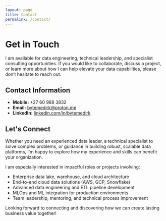 ```yaml
---
layout: page
title: Contact
permalink: /contact/
---
```


# Get in Touch

I am available for data engineering, technical leadership, and specialist consulting opportunities. If you would like to
collaborate, discuss a project, or learn more about how I can help elevate your data capabilities, please don’t hesitate
to reach out.

## Contact Information

- **Mobile:** +27 60 988 3832
- **Email:** [bytemedirk@proton.me](mailto:bytemedirk@proton.me)
- **LinkedIn:** [linkedin.com/in/bytemedirk](https://www.linkedin.com/in/bytemedirk)

## Let's Connect

Whether you need an experienced data leader, a technical specialist to solve complex problems, or guidance in building
robust, scalable data platforms, I’m happy to explore how my experience and skills can benefit your organization.

I am especially interested in impactful roles or projects involving:

- Enterprise data lake, warehouse, and cloud architecture
- End-to-end cloud data solutions (AWS, GCP, Snowflake)
- Advanced data engineering and ETL pipeline development
- MLOps and ML integration for production environments
- Team leadership, mentoring, and technical process improvement

Looking forward to connecting and discovering how we can create lasting business value together!
